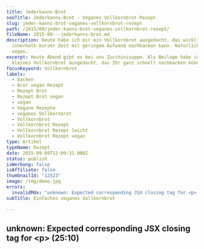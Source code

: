 ```yaml
---
title: Jederkanns-Brot
seoTitle: Jederkanns-Brot - Veganes Vollkornbrot-Rezept
slug: jeder-kanns-brot-veganes-vollkornbrot-rezept
path: /2015/09/jeder-kanns-brot-veganes-vollkornbrot-rezept/
fileName: 2015-09---jederkanns-brot.md
description: Heute habe ich mir ein Vollkornbrot ausgedacht, das wirklich jeder
  innerhalb kurzer Zeit mit geringem Aufwand nachbacken kann. Natürlich ist es
  vegan.
excerpt: Heute Abend gibt es bei uns Zucchinisuppe. Als Beilage habe ich mir ein
  kleines Vollkornbrot ausgedacht, das Ihr ganz schnell nachbacken könnt.
focusKeyword: Vollkornbrot
labels:
  - backen
  - Brot vegan Rezept
  - Rezept Brot
  - Rezept Brot vegan
  - vegan
  - Vegane Rezepte
  - veganes Vollkornbrot
  - Vollkornbrot
  - Vollkornbrot Rezept
  - Vollkornbrot Rezept leicht
  - Vollkornbrot Rezept vegan
type: Artikel
typeName: Rezept
date: 2015-09-09T12:09:31.000Z
status: publish
isWerbung: false
isAffiliate: false
thumbnailId: "12523"
image: /img/demo.jpg
errors:
  invalidMdx: "unknown: Expected corresponding JSX closing tag for <p> (25:10)"
subTitle: Einfaches veganes Vollkornbrot
  
---
```


## unknown: Expected corresponding JSX closing tag for &lt;p> (25:10)

<!--
![Veganes Vollkornbrot aus meinem Ofen](http://cardamonchai.com/wp-content/uploads/2015/09/IMG_0345-640x640.jpg "Veganes Vollkornbrot aus meinem Ofen")

**Heute Abend gibt es bei uns Zucchinisuppe. Als Beilage habe ich mir ein
kleines Vollkornbrot ausgedacht, das Ihr ganz schnell nachbacken könnt. Ich habe
ihm den klangvollen Namen Jederkanns-Brot gegeben.** ## Ihr braucht-
Hitzebeständige Form (Jenaer Glas, Römertopf, Kuchenform oder im Idealfall
Brotform)

- Löffel
- Rührschüssel (Salatschüssel geht natürlich genau so)
- Messbecher
- Holzstäbchen, Zahnstocher oder chinesisches Essstäbchen
- Ofen
- Lust auf ein leckeres Vollkornbrot## Zutaten<ul><li>

![Alles gut vermischen](http://cardamonchai.com/wp-content/uploads/2015/09/IMG_0338-640x640.jpg "Alles gut vermischen")

500 g Vollkornmehl (Ich habe mit meiner Kornmühle 400 g Roggenmehl und 100 g
Buchweizenmehl hergestellt und beide Sorten gemischt, die Spelzen habe ich im
Mehl belassen, Ihr könnt natürlich auch jedes andere Vollkornmehl
nehmen.)</li><li>150 g Saat (z. B. Kürbiskerne, Sesam oder
Leinsamen)</li><li>450 ml lauwarmes Wasser</li><li>1 Beutelchen
Trockenhefe</li><li>2 Esslöffel Essig</li><li>1 Tl Salz</li><li>Etwas
Pflanzenöl</li></ul>## Zubereitung

Ofen auf 50 Grad vorheizen und die hitzebeständige Form mit dem Pflanzenöl
einfetten. Wasser, Essig und Hefe in den Messbecher geben und so lange mit dem
Löffel umrühren, bis sich alles vermischt hat. Das Mehl mit den Kernen und dem
Salz in die Schüssel geben und vermengen. Die Flüssigkeit dazu geben und den
kompletten Teig mit dem Löffel gleichmäßig durchrühren, bis sich eine lockere,
zusammenhängende Masse ergeben hat. Der Teig sollte ein Bisschen klebrig
bleiben, ist das nicht der Fall, könnt Ihr ruhig noch ein paar Tropfen Wasser
hinzugeben.

![In die Form geben](http://cardamonchai.com/wp-content/uploads/2015/09/IMG_0339-640x640.jpg "In die Form geben")

Die Masse in die bereits eingefettete, hitzebeständige Form geben und 20 Minuten
bei 50 Grad im Ofen gehen lassen. Nach Ablauf der Zeit die Temperatur auf 180
Grad hochdrehen und das Brot für 50 Minuten backen.

Wenn die 50 Minuten vergangen sind, mit dem Stäbchen in den Teig stechen. Bleibt
nichts mehr kleben, ist das Brot fertig. Falls doch noch was hängen bleibt,
macht Ihr den Ofen einfach noch ein paar Minuten zu und wiederholt den
Stäbchentest dann nochmal.

Das Vollkornbrot bei geöffneter Ofenklappe auskühlen lassen.

Schmeckt natürlich nicht nur zu
[Zucchinisuppe](/2015/09/zucchinisuppe-herbstlich-vegan/) gut. :-)

Guten Appetit!

-->

  